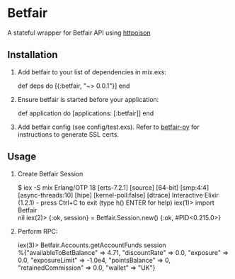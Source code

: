 # Betfair
A stateful wrapper for Betfair API using [httpoison](https://github.com/edgurgel/httpoison) 

## Installation

  1. Add betfair to your list of dependencies in mix.exs:

        def deps do
          [{:betfair, "~> 0.0.1"}]
        end

  2. Ensure betfair is started before your application:

        def application do
          [applications: [:betfair]]
        end

  3. Add betfair config (see config/test.exs). Refer to [betfair-py](https://github.com/jmcarp/betfair.py) for instructions to generate SSL certs.

## Usage

  1. Create Betfair Session
  
        $ iex -S mix
        Erlang/OTP 18 [erts-7.2.1] [source] [64-bit] [smp:4:4] [async-threads:10] [hipe] [kernel-poll:false] [dtrace]
        Interactive Elixir (1.2.1) - press Ctrl+C to exit (type h() ENTER for help)
        iex(1)> import Betfair        
        nil
        iex(2)> {:ok, session} = Betfair.Session.new()
        {:ok, #PID<0.215.0>}

  2. Perform RPC:
      
        iex(3)> Betfair.Accounts.getAccountFunds session    
        %{"availableToBetBalance" => 4.71, "discountRate" => 0.0, "exposure" => 0.0,
          "exposureLimit" => -1.0e4, "pointsBalance" => 0, "retainedCommission" => 0.0,
          "wallet" => "UK"}
